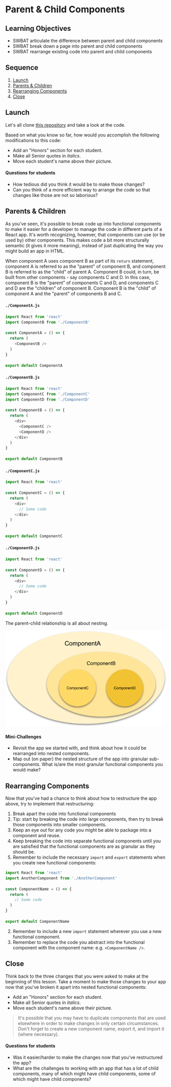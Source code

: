 # Parent & Child Components

## Learning Objectives

- SWBAT articulate the difference between parent and child components
- SWBAT break down a page into parent and child components
- SWBAT rearrange existing code into parent and child components

## Sequence

1. [Launch](#launch)
2. [Parents & Children](#parents--children)
3. [Rearranging Components](#rearranging-components)
4. [Close](#close)

## Launch

Let's all clone [this repository](https://github.com/upperlinecode/react-parent-child-lecture) and take a look at the code.

Based on what you know so far, how would you accomplish the following modifications to this code:

- Add an "Honors" section for each student.
- Make all Senior quotes in _italics_.
- Move each student's name above their picture.

#### Questions for students

- How tedious did you think it would be to make those changes?
- Can you think of a more efficient way to arrange the code so that changes like those are not so laborious?

## Parents & Children

As you've seen, it's possible to break code up into functional components to make it easier for a developer to manage the code in different parts of a React app. It's worth recognizing, however, that components can use (or be used by) other components. This makes code a bit more structurally semantic (it gives it more meaning), instead of just duplicating the way you might build an app in HTML.

When component A uses component B as part of its `return` statement, component A is referred to as the "parent" of component B, and component B is referred to as the "child" of parent A. Component B could, in turn, be built from other components - say components C and D. In this case, component B is the "parent" of components C and D, and components C and D are the "children" of component B. Component B is the "child" of component A and the "parent" of components B and C.

#### `./ComponentA.js`
```javascript
import React from 'react'
import ComponentB from './ComponentB'

const ComponentA = () => {
  return (
    <ComponentB />
  )
}

export default ComponentA
```

#### `./ComponentB.js`
```javascript
import React from 'react'
import ComponentC from './ComponentC'
import ComponentD from './ComponentD'

const ComponentB = () => {
  return (
    <div>
      <ComponentC />
      <ComponentD />
    </div>
  )
}

export default ComponentB
```

#### `./ComponentC.js`
```javascript
import React from 'react'

const ComponentC = () => {
  return (
    <div>
      // Some code
    </div>
  )
}

export default ComponentC
```

#### `./ComponentD.js`
```javascript
import React from 'react'

const ComponentD = () => {
  return (
    <div>
      // Some code
    </div>
  )
}

export default ComponentD
```

The parent-child relationship is all about nesting.

![Image of Nesting Components](../img/react-nesting.png) 

#### Mini-Challenges

- Revisit the app we started with, and think about how it could be rearranged into nested components.
- Map out (on paper) the nested structure of the app into granular sub-components. What is/are the most granular functional components you would make?

## Rearranging Components

Now that you've had a chance to think about how to restructure the app above, try to implement that restructuring:

1. Break apart the code into functional components
  1. Tip: start by breaking the code into large components, then try to break those components into smaller components.
  2. Keep an eye out for any code you might be able to package into a component and reuse.
2. Keep breaking the code into separate functional components until you are satisfied that the functional components are as granular as they should be.
  1. Remember to include the necessary `import` and `export` statements when you create new functional components:
  ```javascript
  import React from 'react'
  import AnotherComponent from './AnotherComponent'

  const ComponentName = () => {
    return (
      // Some code
    )
  }

  export default ComponentName
  ```
  2. Remember to include a new `import` statement wherever you use a new functional component.
  3. Remember to replace the code you abstract into the functional component with the component name: e.g. `<ComponentName />`.

## Close

Think back to the three changes that you were asked to make at the beginning of this lesson. Take a moment to make those changes to your app now that you've broken it apart into nested functional components:

- Add an "Honors" section for each student.
- Make all Senior quotes in _italics_.
- Move each student's name above their picture.

> It's possible that you may have to duplicate components that are used elsewhere in order to make changes in only certain circumstances. Don't forget to create a new component name, export it, and import it (where necessary).

#### Questions for students

- Was it easier/harder to make the changes now that you've restructured the app?
- What are the challenges to working with an app that has a lot of child components, many of which might have child components, some of which might have child components?
